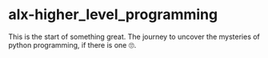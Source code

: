 # alx-higher_level_programming
This is the start of something great. The journey to uncover the mysteries of python programming, if there is one 🙄.
